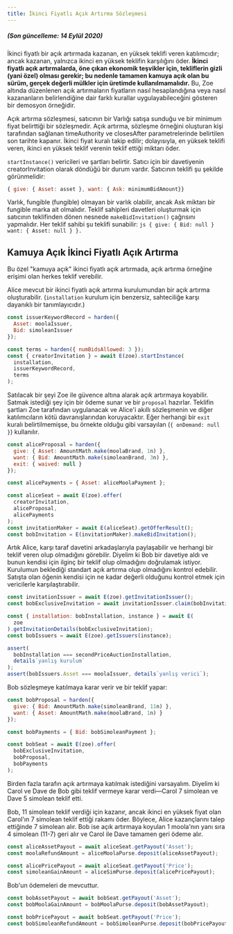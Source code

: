 ```yaml
---
title: İkinci Fiyatlı Açık Artırma Sözleşmesi
---
```




#####  (Son güncelleme: 14 Eylül 2020)

##### 

İkinci fiyatlı bir açık artırmada kazanan, en yüksek teklifi veren katılımcıdır; ancak kazanan, yalnızca ikinci en yüksek teklifin karşılığını öder. **İkinci fiyatlı açık artırmalarda, öne çıkan ekonomik teşvikler için, tekliflerin gizli (yani özel) olması gerekir; bu nedenle tamamen kamuya açık olan bu sürüm, gerçek değerli mülkler için üretimde kullanılmamalıdır.** Bu, Zoe altında düzenlenen açık artırmaların fiyatların nasıl hesaplandığına veya nasıl kazananların belirlendiğine dair farklı kurallar uygulayabileceğini gösteren bir demosyon örneğidir.

Açık artırma sözleşmesi, satıcının bir Varlığı satışa sunduğu ve bir minimum fiyat belirttiği bir sözleşmedir. Açık artırma, sözleşme örneğini oluşturan kişi tarafından sağlanan timeAuthority ve closesAfter parametrelerinde belirtilen son tarihte kapanır. İkinci fiyat kuralı takip edilir; dolayısıyla, en yüksek teklifi veren, ikinci en yüksek teklif verenin teklif ettiği miktarı öder.

`startInstance()` vericileri ve şartları belirtir. Satıcı için bir davetiyenin creatorInvitation olarak döndüğü bir durum vardır. Satıcının teklifi şu şekilde görünmelidir:

```js
{ give: { Asset: asset }, want: { Ask: minimumBidAmount}}
```

Varlık, fungible (fungible) olmayan bir varlık olabilir, ancak Ask miktarı bir fungible marka ait olmalıdır. Teklif sahipleri davetleri oluşturmak için satıcının teklifinden dönen nesnede `makeBidInvitation()` çağrısını yapmalıdır. Her teklif sahibi şu teklifi sunabilir: `js { give: { Bid: null } want: { Asset: null } }.`

## Kamuya Açık İkinci Fiyatlı Açık Artırma

Bu özel "kamuya açık" ikinci fiyatlı açık artırmada, açık artırma örneğine erişimi olan herkes teklif verebilir.

Alice mevcut bir ikinci fiyatlı açık artırma kurulumundan bir açık artırma oluşturabilir. (`installation` kurulum için benzersiz, sahteciliğe karşı dayanıklı bir tanımlayıcıdır.)

```js
const issuerKeywordRecord = harden({
  Asset: moolaIssuer,
  Bid: simoleanIssuer
});

const terms = harden({ numBidsAllowed: 3 });
const { creatorInvitation } = await E(zoe).startInstance(
  installation,
  issuerKeywordRecord,
  terms
);
```

Satılacak bir şeyi Zoe ile güvence altına alarak açık artırmaya koyabilir. Satmak istediği şey için bir ödeme sunar ve bir `proposal` hazırlar. Teklifin şartları Zoe tarafından uygulanacak ve Alice'i akıllı sözleşmenin ve diğer katılımcıların kötü davranışlarından koruyacaktır. Eğer herhangi bir `exit` kuralı belirtilmemişse, bu örnekte olduğu gibi varsayılan (`{ onDemand: null }`) kullanılır.

```js
const aliceProposal = harden({
  give: { Asset: AmountMath.make(moolaBrand, 1n) },
  want: { Bid: AmountMath.make(simoleanBrand, 3n) },
  exit: { waived: null }
});

const alicePayments = { Asset: aliceMoolaPayment };

const aliceSeat = await E(zoe).offer(
  creatorInvitation,
  aliceProposal,
  alicePayments
);
const invitationMaker = await E(aliceSeat).getOfferResult();
const bobInvitation = E(invitationMaker).makeBidInvitation();
```

Artık Alice, karşı taraf davetini arkadaşlarıyla paylaşabilir ve herhangi bir teklif veren olup olmadığını görebilir. Diyelim ki Bob bir davetiye aldı ve bunun kendisi için ilginç bir teklif olup olmadığını doğrulamak istiyor. Kurulumun beklediği standart açık artırma olup olmadığını kontrol edebilir. Satışta olan öğenin kendisi için ne kadar değerli olduğunu kontrol etmek için vericilerle karşılaştırabilir.

```js
const invitationIssuer = await E(zoe).getInvitationIssuer();
const bobExclusiveInvitation = await invitationIssuer.claim(bobInvitation);

const { installation: bobInstallation, instance } = await E(
  zoe
).getInvitationDetails(bobExclusiveInvitation);
const bobIssuers = await E(zoe).getIssuers(instance);

assert(
  bobInstallation === secondPriceAuctionInstallation,
  details`yanlış kurulum`
);
assert(bobIssuers.Asset === moolaIssuer, details`yanlış verici`);
```

Bob sözleşmeye katılmaya karar verir ve bir teklif yapar:

```js
const bobProposal = harden({
  give: { Bid: AmountMath.make(simoleanBrand, 11n) },
  want: { Asset: AmountMath.make(moolaBrand, 1n) }
});

const bobPayments = { Bid: bobSimoleanPayment };

const bobSeat = await E(zoe).offer(
  bobExclusiveInvitation,
  bobProposal,
  bobPayments
);
```

Birden fazla tarafın açık artırmaya katılmak istediğini varsayalım. Diyelim ki Carol ve Dave de Bob gibi teklif vermeye karar verdi—Carol 7 simolean ve Dave 5 simolean teklif etti.

Bob, 11 simolean teklif verdiği için kazanır, ancak ikinci en yüksek fiyat olan Carol'ın 7 simolean teklif ettiği rakamı öder. Böylece, Alice kazançlarını talep ettiğinde 7 simolean alır. Bob ise açık artırmaya koyulan 1 moola'nın yanı sıra 4 simolean (11-7) geri alır ve Carol ile Dave tamamen geri ödeme alır.

```js
const aliceAssetPayout = await aliceSeat.getPayout('Asset');
const moolaRefundAmount = aliceMoolaPurse.deposit(aliceAssetPayout);

const alicePricePayout = await aliceSeat.getPayout('Price');
const simoleanGainAmount = aliceSimPurse.deposit(alicePricePayout);
```

Bob'un ödemeleri de mevcuttur.

```js
const bobAssetPayout = await bobSeat.getPayout('Asset');
const bobMoolaGainAmount = bobMoolaPurse.deposit(bobAssetPayout);

const bobPricePayout = await bobSeat.getPayout('Price');
const bobSimoleanRefundAmount = bobSimoleanPurse.deposit(bobPricePayout);
```